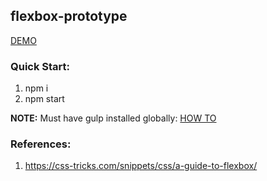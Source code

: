 ## flexbox-prototype

[DEMO](https://flexbox-prototype.herokuapp.com)

### Quick Start:
1. npm i
2. npm start

**NOTE:** Must have gulp installed globally: [HOW TO](https://github.com/gulpjs/gulp/blob/master/docs/getting-started.md)

### References:
1. https://css-tricks.com/snippets/css/a-guide-to-flexbox/
